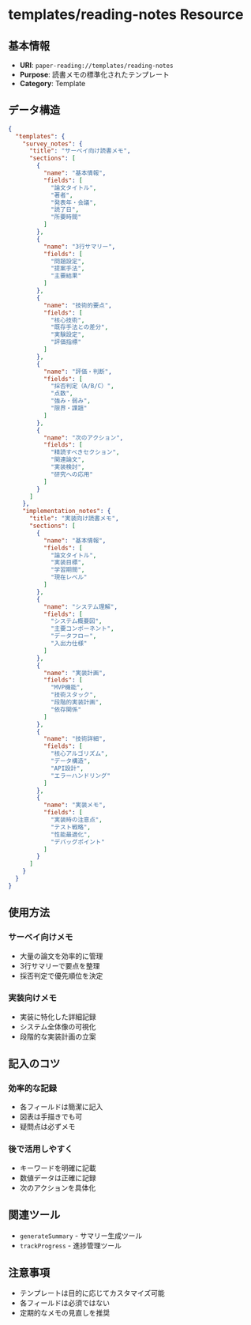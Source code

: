 # templates/reading-notes Resource

## 基本情報

- **URI**: `paper-reading://templates/reading-notes`
- **Purpose**: 読書メモの標準化されたテンプレート
- **Category**: Template

## データ構造

```json
{
  "templates": {
    "survey_notes": {
      "title": "サーベイ向け読書メモ",
      "sections": [
        {
          "name": "基本情報",
          "fields": [
            "論文タイトル",
            "著者",
            "発表年・会議",
            "読了日",
            "所要時間"
          ]
        },
        {
          "name": "3行サマリー",
          "fields": [
            "問題設定",
            "提案手法",
            "主要結果"
          ]
        },
        {
          "name": "技術的要点",
          "fields": [
            "核心技術",
            "既存手法との差分",
            "実験設定",
            "評価指標"
          ]
        },
        {
          "name": "評価・判断",
          "fields": [
            "採否判定（A/B/C）",
            "点数",
            "強み・弱み",
            "限界・課題"
          ]
        },
        {
          "name": "次のアクション",
          "fields": [
            "精読すべきセクション",
            "関連論文",
            "実装検討",
            "研究への応用"
          ]
        }
      ]
    },
    "implementation_notes": {
      "title": "実装向け読書メモ",
      "sections": [
        {
          "name": "基本情報",
          "fields": [
            "論文タイトル",
            "実装目標",
            "学習期間",
            "現在レベル"
          ]
        },
        {
          "name": "システム理解",
          "fields": [
            "システム概要図",
            "主要コンポーネント",
            "データフロー",
            "入出力仕様"
          ]
        },
        {
          "name": "実装計画",
          "fields": [
            "MVP機能",
            "技術スタック",
            "段階的実装計画",
            "依存関係"
          ]
        },
        {
          "name": "技術詳細",
          "fields": [
            "核心アルゴリズム",
            "データ構造",
            "API設計",
            "エラーハンドリング"
          ]
        },
        {
          "name": "実装メモ",
          "fields": [
            "実装時の注意点",
            "テスト戦略",
            "性能最適化",
            "デバッグポイント"
          ]
        }
      ]
    }
  }
}
```

## 使用方法

### サーベイ向けメモ
- 大量の論文を効率的に管理
- 3行サマリーで要点を整理
- 採否判定で優先順位を決定

### 実装向けメモ
- 実装に特化した詳細記録
- システム全体像の可視化
- 段階的な実装計画の立案

## 記入のコツ

### 効率的な記録
- 各フィールドは簡潔に記入
- 図表は手描きでも可
- 疑問点は必ずメモ

### 後で活用しやすく
- キーワードを明確に記載
- 数値データは正確に記録
- 次のアクションを具体化

## 関連ツール

- `generateSummary` - サマリー生成ツール
- `trackProgress` - 進捗管理ツール

## 注意事項

- テンプレートは目的に応じてカスタマイズ可能
- 各フィールドは必須ではない
- 定期的なメモの見直しを推奨
